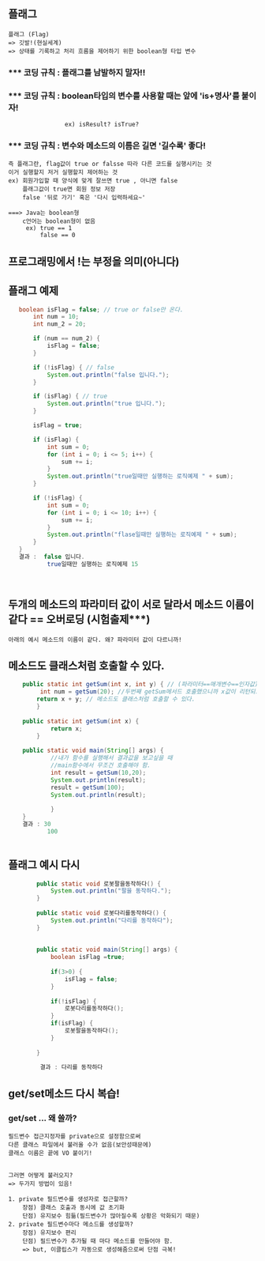 ##  플래그
    플래그 (Flag)
    => 깃발!(현실세계)
    => 상태를 기록하고 처리 흐름을 제어하기 위한 boolean형 타입 변수
 ### *** 코딩 규칙 : 플래그를 남발하지 말자!!
 ### *** 코딩 규칙 : boolean타입의 변수를 사용할 때는 앞에 'is+명사'를 붙이자!
                    ex) isResult? isTrue?
 ### *** 코딩 규칙 : 변수와 메소드의 이름은 길면 '길수록' 좋다! 

    즉 플래그란, flag값이 true or falsse 따라 다른 코드를 실행시키는 것
    이거 실행할지 저거 실행할지 제어하는 것
    ex) 회원가입할 때 양식에 맞게 잘쓰면 true , 아니면 false
        플래그값이 true면 회원 정보 저장
        false '뒤로 가기' 혹은 '다시 입력하세요~'

    ===> Java는 boolean형
        c언어는 boolean형이 없음 
         ex) true == 1
             false == 0


## 프로그래밍에서 !는 부정을 의미(아니다)


## 플래그 예제
 ```java  
    boolean isFlag = false; // true or false만 온다.
		int num = 10;
		int num_2 = 20;

		if (num == num_2) {
			isFlag = false;
		}

		if (!isFlag) { // false
			System.out.println("false 입니다.");
		}

		if (isFlag) { // true
			System.out.println("true 입니다.");
		}

		isFlag = true;

		if (isFlag) {
			int sum = 0;
			for (int i = 0; i <= 5; i++) {
				sum += i;
			}
			System.out.println("true일때만 실행하는 로직예제 " + sum);
		}

		if (!isFlag) {
			int sum = 0;
			for (int i = 0; i <= 10; i++) {
				sum += i;
			}
			System.out.println("flase일때만 실행하는 로직예제 " + sum);
		}
	}
    결과 :  false 입니다.
            true일때만 실행하는 로직예제 15




```
## 두개의 메소드의 파라미터 값이 서로 달라서 메소드 이름이 같다  == 오버로딩 (시험출제***)
    아래의 예시 메소드의 이름이 같다. 왜? 파라미터 값이 다르니까!

## 메소드도 클래스처럼 호출할 수 있다.
```java  
	public static int getSum(int x, int y) { // (파라미터==매개변수==인자값)
		 int num = getSum(20); //두번째 getSum메서드 호출했으니까 x값이 리턴되고 x = 200 
		return x + y; // 메소드도 클래스처럼 호출할 수 있다.
		}
		
	public static int getSum(int x) {
			return x;
		}
			
	public static void main(String[] args) {
			//내가 함수를 실행해서 결과값을 보고싶을 때 
			//main함수에서 무조건 호출해야 함.
			int result = getSum(10,20);
			System.out.println(result);
			result = getSum(100);
			System.out.println(result);
			
			}
	}
    결과 : 30
           100



```
## 플래그 예시 다시
```java   
		public static void 로봇팔을동작하다() {
			System.out.println("팔을 동작하다.");
		}
		
		public static void 로봇다리를동작하다() {
			System.out.println("다리를 동작하다");
		}
			
	
		public static void main(String[] args) {
			boolean isFlag =true;
			
			if(3>0) {
				isFlag = false;
			}
			
			if(!isFlag) {
				로봇다리를동작하다();
			}
			if(isFlag) {
				로봇팔을동작하다();
			}
	
		}

   		 결과 : 다리를 동작하다

```
## get/set메소드 다시 복습! 
### get/set ... 왜 쓸까?  
    
    필드변수 접근지정자를 private으로 설정함으로써
    다른 클래스 파일에서 불러올 수가 없음(보안성때문에)
    클래스 이름은 끝에 VO 붙이기!

    
    그러면 어떻게 불러오지?
    => 두가지 방법이 있음!

    1. private 필드변수를 생성자로 접근할까?
        장점) 클래스 호출과 동시에 값 초기화
        단점) 유지보수 힘듦(필드변수가 많아질수록 상황은 악화되기 때문)
    2. private 필드변수마다 메소드를 생성할까?
        장점) 유지보수 편리
        단점) 필드변수가 추가될 때 마다 메소드를 만들어야 함.
        => but, 이클립스가 자동으로 생성해줌으로써 단점 극복!

 
